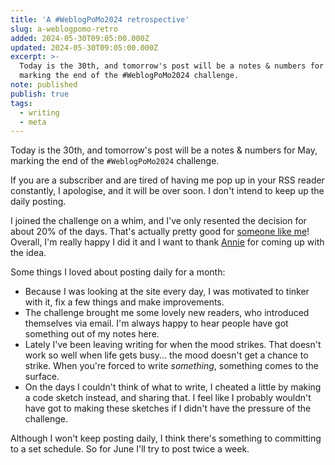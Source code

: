 ```yaml
---
title: 'A #WeblogPoMo2024 retrospective'
slug: a-weblogpomo-retro
added: 2024-05-30T09:05:00.000Z
updated: 2024-05-30T09:05:00.000Z
excerpt: >-
  Today is the 30th, and tomorrow's post will be a notes & numbers for May,
  marking the end of the #WeblogPoMo2024 challenge.
note: published
publish: true
tags:
  - writing
  - meta
---
```


Today is the 30th, and tomorrow's post will be a notes & numbers for May, marking the end of the `#WeblogPoMo2024` challenge. 

If you are a subscriber and are tired of having me pop up in your RSS reader constantly, I apologise, and it will be over soon. I don't intend to keep up the daily posting.

I joined the challenge on a whim, and I've only resented the decision for about 20% of the days. That's actually pretty good for [someone like me](https://gretchenrubin.com/quiz/the-four-tendencies-quiz/rebel/)! Overall, I'm really happy I did it and I want to thank [Annie](https://anniegreens.lol/) for coming up with the idea. 

Some things I loved about posting daily for a month:

- Because I was looking at the site every day, I was motivated to tinker with it, fix a few things and make improvements. 
- The challenge brought me some lovely new readers, who introduced themselves via email. I'm always happy to hear people have got something out of my notes here. 
- Lately I've been leaving writing for when the mood strikes. That doesn't work so well when life gets busy... the mood doesn't get a chance to strike. When you're forced to write *something*, something comes to the surface.
- On the days I couldn't think of what to write, I cheated a little by making a code sketch instead, and sharing that. I feel like I probably wouldn't have got to making these sketches if I didn't have the pressure of the challenge. 

Although I won't keep posting daily, I think there's something to committing to a set schedule. So for June I'll try to post twice a week.
